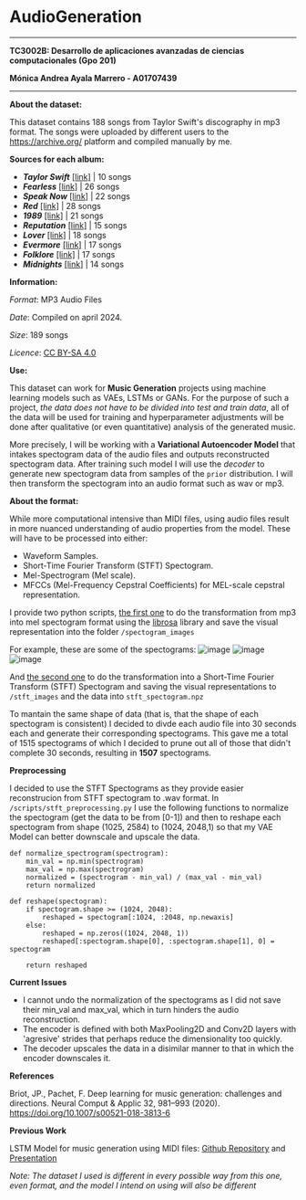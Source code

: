 # AudioGeneration
---
**TC3002B: Desarrollo de aplicaciones avanzadas de ciencias computacionales (Gpo 201)**

**Mónica Andrea Ayala Marrero - A01707439**

---
**About the dataset:**

This dataset contains 188 songs from Taylor Swift's discography in mp3 format. The songs were uploaded by different users to the https://archive.org/ platform and compiled manually by me.

**Sources for each album:**
- ***Taylor Swift*** [[link]](https://archive.org/details/cd_taylor-swift_taylor-swift/disc1/01.+Taylor+Swift+-+Tim+McGraw.flac) | 10 songs
- ***Fearless*** [[link]](https://archive.org/details/Fearless-Taylors-Version-Taylor-Swift) | 26 songs
- ***Speak Now*** [[link]](https://archive.org/details/Speak-Now-Taylors-Version-Taylor-Swift) | 22 songs
- ***Red*** [[link]](https://archive.org/details/Red-Album-Taylor-Swift-Taylors-Version) | 28 songs
- ***1989*** [[link]](https://archive.org/details/1989-taylors-version) | 21 songs
- ***Reputation*** [[link]](https://archive.org/details/reputation-cd) | 15 songs
- ***Lover*** [[link]](https://archive.org/details/lover-cd/14+Audio+Track.aiff) | 18 songs
- ***Evermore*** [[link]](https://archive.org/details/happiness_20240409) | 17 songs
- ***Folklore*** [[link]](https://archive.org/details/epiphany_20240407) | 17 songs
- ***Midnights*** [[link]](https://archive.org/details/01.-lavender-haze) | 14 songs

**Information:**

*Format*: MP3 Audio Files

*Date*: Compiled on april 2024. 

*Size*: 189 songs

*Licence*: [CC BY-SA 4.0](https://creativecommons.org/licenses/by-sa/4.0/)

**Use:**

This dataset can work for **Music Generation** projects using machine learning models such as VAEs, LSTMs or GANs. For the purpose of such a project, *the data does not have to be divided into test and train data*, all of the data will be used for training and hyperparameter adjustments will be done after qualitative (or even quantitative) analysis of the generated music.

More precisely, I will be working with a **Variational Autoencoder Model** that intakes spectogram data of the audio files and outputs reconstructed spectogram data. After training such model I will use the *decoder* to generate new spectogram data from samples of the ```prior``` distribution. I will then transform the spectogram into an audio format such as wav or mp3.

**About the format:**

While more computational intensive than MIDI files, using audio files result in more nuanced understanding of audio properties from the model. These will have to be processed into either:
- Waveform Samples.
- Short-Time Fourier Transform (STFT) Spectogram.
- Mel-Spectrogram (Mel scale).
- MFCCs (Mel-Frequency Cepstral Coefficients) for MEL-scale cepstral representation.

I provide two python scripts, [the first one](https://github.com/monica-ayala/AudioGeneration/blob/main/scripts/mel-preprocessing.py) to do the transformation from mp3 into mel spectogram format using the [librosa](https://pypi.org/project/librosa/) library and save the visual representation into the folder ```/spectogram_images```

For example, these are some of the spectograms:
![image](https://github.com/monica-ayala/AudioGeneration/assets/75228128/d1e2afdf-b67e-4efc-872f-eafad0077241)
![image](https://github.com/monica-ayala/AudioGeneration/assets/75228128/8b28371c-c98c-4414-8531-2c40096dd3b7)
![image](https://github.com/monica-ayala/AudioGeneration/assets/75228128/045c38a6-88bf-4054-b008-ccd1bb39126e)

And [the second one](https://github.com/monica-ayala/AudioGeneration/blob/main/scripts/stft-preprocessing.py) to do the transformation into a Short-Time Fourier Transform (STFT) Spectogram and saving the visual representations to ```/stft_images``` and the data into ```stft_spectogram.npz```

To mantain the same shape of data (that is, that the shape of each spectogram is consistent) I decided to divde each audio file into 30 seconds each and generate their corresponding spectograms. This gave me a total of 1515 spectograms of which I decided to prune out all of those that didn't complete 30 seconds, resulting in **1507** spectograms.

**Preprocessing**

I decided to use the STFT Spectograms as they provide easier reconstrucion from STFT spectogram to .wav format. In ```/scripts/stft_preprocessing.py``` I use the following functions to normalize the spectogram (get the data to be from [0-1]) and then to reshape each spectogram from shape (1025, 2584) to (1024, 2048,1) so that my VAE Model can better downscale and upscale the data.

```
def normalize_spectrogram(spectrogram):
    min_val = np.min(spectrogram)
    max_val = np.max(spectrogram)
    normalized = (spectrogram - min_val) / (max_val - min_val)
    return normalized

def reshape(spectogram):
    if spectogram.shape >= (1024, 2048):
        reshaped = spectogram[:1024, :2048, np.newaxis] 
    else:
        reshaped = np.zeros((1024, 2048, 1))
        reshaped[:spectogram.shape[0], :spectogram.shape[1], 0] = spectogram

    return reshaped
```
**Current Issues**
- I cannot undo the normalization of the spectograms as I did not save their min_val and max_val, which in turn hinders the audio reconstruction.
- The encoder is defined with both MaxPooling2D and Conv2D layers with 'agresive' strides that perhaps reduce the dimensionality too quickly.
- The decoder upscales the data in a disimilar manner to that in which the encoder downscales it.

**References**

Briot, JP., Pachet, F. Deep learning for music generation: challenges and directions. Neural Comput & Applic 32, 981–993 (2020). https://doi.org/10.1007/s00521-018-3813-6

**Previous Work**

LSTM Model for music generation using MIDI files: [Github Repository](https://github.com/monica-ayala/MusicGenerator) and [Presentation](https://www.canva.com/design/DAF54orkKw4/GHiqPZIscVxblPPqpttnww/view?utm_content=DAF54orkKw4&utm_campaign=designshare&utm_medium=link&utm_source=editor)

*Note: The dataset I used is different in every possible way from this one, even format, and the model I intend on using will also be different*

